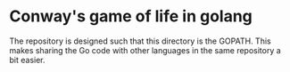 # Conway's game of life in golang

The repository is designed such that this directory is the GOPATH. 
This makes sharing the Go code with other languages in the same repository a bit easier.
